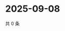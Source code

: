 # 2025-09-08

共 0 条

<!-- BEGIN ZHIHUQUESTIONS -->
<!-- 最后更新时间 Mon Sep 08 2025 13:11:55 GMT+0800 (China Standard Time) -->

<!-- END ZHIHUQUESTIONS -->
